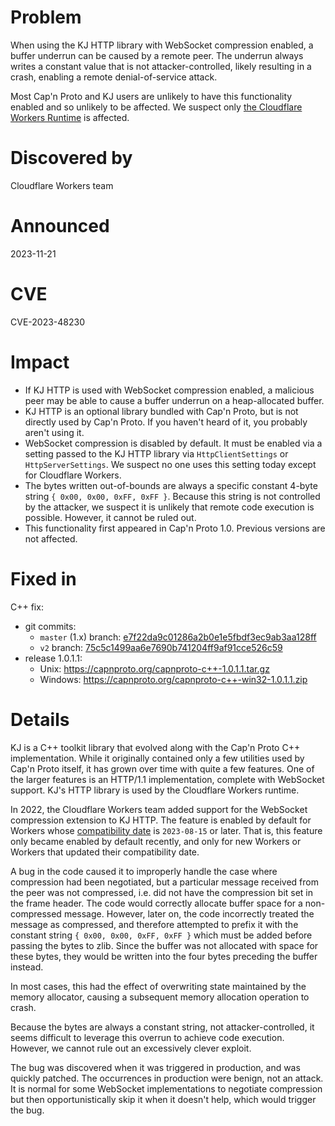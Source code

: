Problem
=======

When using the KJ HTTP library with WebSocket compression enabled, a buffer underrun can be caused by a remote peer. The underrun always writes a constant value that is not attacker-controlled, likely resulting in a crash, enabling a remote denial-of-service attack.

Most Cap'n Proto and KJ users are unlikely to have this functionality enabled and so unlikely to be affected. We suspect only [the Cloudflare Workers Runtime][0] is affected.

[0]: https://github.com/cloudflare/workerd

Discovered by
=============

Cloudflare Workers team

Announced
=========

2023-11-21

CVE
===

CVE-2023-48230

Impact
======

- If KJ HTTP is used with WebSocket compression enabled, a malicious peer may be able to cause a buffer underrun on a heap-allocated buffer.
- KJ HTTP is an optional library bundled with Cap'n Proto, but is not directly used by Cap'n Proto. If you haven't heard of it, you probably aren't using it.
- WebSocket compression is disabled by default. It must be enabled via a setting passed to the KJ HTTP library via `HttpClientSettings` or `HttpServerSettings`. We suspect no one uses this setting today except for Cloudflare Workers.
- The bytes written out-of-bounds are always a specific constant 4-byte string `{ 0x00, 0x00, 0xFF, 0xFF }`. Because this string is not controlled by the attacker, we suspect it is unlikely that remote code execution is possible. However, it cannot be ruled out.
- This functionality first appeared in Cap'n Proto 1.0. Previous versions are not affected.

Fixed in
========

C++ fix:

- git commits:
  - `master` (1.x) branch: [e7f22da9c01286a2b0e1e5fbdf3ec9ab3aa128ff][1]
  - `v2` branch: [75c5c1499aa6e7690b741204ff9af91cce526c59][2]
- release 1.0.1.1:
  - Unix: https://capnproto.org/capnproto-c++-1.0.1.1.tar.gz
  - Windows: https://capnproto.org/capnproto-c++-win32-1.0.1.1.zip

[1]: https://github.com/capnproto/capnproto/commit/e7f22da9c01286a2b0e1e5fbdf3ec9ab3aa128ff
[2]: https://github.com/capnproto/capnproto/commit/75c5c1499aa6e7690b741204ff9af91cce526c59

Details
=======

KJ is a C++ toolkit library that evolved along with the Cap'n Proto C++ implementation. While it originally contained only a few utilities used by Cap'n Proto itself, it has grown over time with quite a few features. One of the larger features is an HTTP/1.1 implementation, complete with WebSocket support. KJ's HTTP library is used by the Cloudflare Workers runtime.

In 2022, the Cloudflare Workers team added support for the WebSocket compression extension to KJ HTTP. The feature is enabled by default for Workers whose [compatibility date][3] is `2023-08-15` or later. That is, this feature only became enabled by default recently, and only for new Workers or Workers that updated their compatibility date.

A bug in the code caused it to improperly handle the case where compression had been negotiated, but a particular message received from the peer was not compressed, i.e. did not have the compression bit set in the frame header. The code would correctly allocate buffer space for a non-compressed message. However, later on, the code incorrectly treated the message as compressed, and therefore attempted to prefix it with the constant string `{ 0x00, 0x00, 0xFF, 0xFF }` which must be added before passing the bytes to zlib. Since the buffer was not allocated with space for these bytes, they would be written into the four bytes preceding the buffer instead.

In most cases, this had the effect of overwriting state maintained by the memory allocator, causing a subsequent memory allocation operation to crash.

Because the bytes are always a constant string, not attacker-controlled, it seems difficult to leverage this overrun to achieve code execution. However, we cannot rule out an excessively clever exploit.

The bug was discovered when it was triggered in production, and was quickly patched. The occurrences in production were benign, not an attack. It is normal for some WebSocket implementations to negotiate compression but then opportunistically skip it when it doesn't help, which would trigger the bug.

[3]: https://developers.cloudflare.com/workers/configuration/compatibility-dates/#websocket-compression
